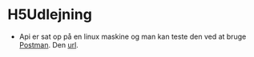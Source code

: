 # H5Udlejning

* Api er sat op på en linux maskine og man kan teste den ved at bruge [Postman](https://www.postman.com/).
Den [url](pihl.un1c0rn.dk).